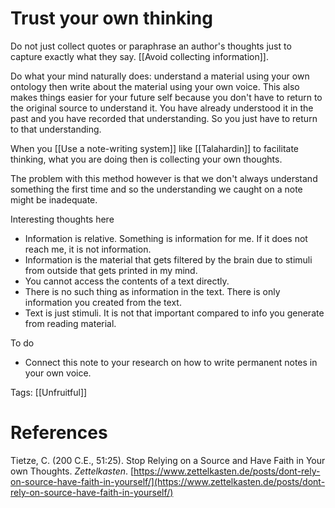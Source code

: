 # Trust your own thinking

Do not just collect quotes or paraphrase an author's thoughts just to capture exactly what they say. [[Avoid collecting information]].

Do what your mind naturally does: understand a material using your own ontology then write about the material using your own voice. This also makes things easier for your future self because you don't have to return to the original source to understand it. You have already understood it in the past and you have recorded that understanding. So you just have to return to that understanding.

When you [[Use a note-writing system]] like [[Talahardin]] to facilitate thinking, what you are doing then is collecting your own thoughts.

The problem with this method however is that we don't always understand something the first time and so the understanding we caught on a note might be inadequate.

Interesting thoughts here

- Information is relative. Something is information for me. If it does not reach me, it is not information.
- Information is the material that gets filtered by the brain due to stimuli from outside that gets printed in my mind.
- You cannot access the contents of a text directly.
- There is no such thing as information in the text. There is only information you created from the text.
- Text is just stimuli. It is not that important compared to info you generate from reading material.

To do

- Connect this note to your research on how to write permanent notes in your own voice.

Tags: [[Unfruitful]]

# References

Tietze, C. (200 C.E., 51:25). Stop Relying on a Source and Have Faith in Your own Thoughts. *Zettelkasten*. [https://www.zettelkasten.de/posts/dont-rely-on-source-have-faith-in-yourself/](https://www.zettelkasten.de/posts/dont-rely-on-source-have-faith-in-yourself/)


